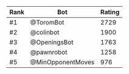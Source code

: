 Rank|Bot|Rating
---|---|---
#1|@ToromBot|2729
#2|@colinbot|1900
#3|@OpeningsBot|1763
#4|@pawnrobot|1258
#5|@MinOpponentMoves|976
